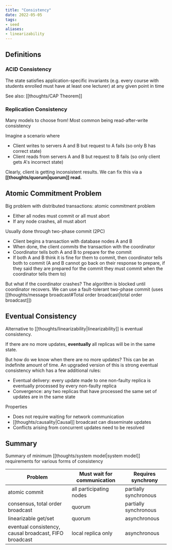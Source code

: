 ```yaml
---
title: "Consistency"
date: 2022-05-05
tags:
- seed
aliases:
- linearizability
---
```


## Definitions
### ACID Consistency
The state satisfies application-specific invariants (e.g. every course with students enrolled must have at least one lecturer) at any given point in time

See also: [[thoughts/CAP Theorem]]

### Replication Consistency
Many models to choose from! Most common being read-after-write consistency

Imagine a scenario where
- Client writes to servers A and B but request to A fails (so only B has correct state)
- Client reads from servers A and B but request to B fails (so only client gets A's incorrect state)

Clearly, client is getting inconsistent results. We can fix this via a **[[thoughts/quorum|quorum]] read.**

## Atomic Commitment Problem
Big problem with distributed transactions: atomic commitment problem
- Either all nodes must commit or all must abort
- If any node crashes, all must abort

Usually done through two-phase commit (2PC)
- Client begins a transaction with database nodes A and B
- When done, the client *commits* the transaction with the coordinator
- Coordinator tells both A and B to prepare for the commit
- If both A and B think it is fine for them to commit, then coordinator tells both to commit (A and B cannot go back on their response to prepare, if they said they are prepared for the commit they must commit when the coordinator tells them to)

But what if the coordinator crashes? The algorithm is blocked until coordinator recovers. We can use a fault-tolerant two-phase commit (uses [[thoughts/message broadcast#Total order broadcast|total order broadcast]])

## Eventual Consistency
Alternative to [[thoughts/linearizability|linearizability]] is eventual consistency.

If there are no more updates, **eventually** all replicas will be in the same state.

But how do we know when there are no more updates? This can be an indefinite amount of time. An upgraded version of this is strong eventual consistency which has a few additional rules:
- Eventual delivery: every update made to one non-faulty replica is eventually processed by every non-faulty replica
- Convergence: any two replicas that have processed the same set of updates are in the same state

Properties
- Does not require waiting for network communication
- [[thoughts/causality|Causal]] broadcast can disseminate updates
- Conflicts arising from concurrent updates need to be resolved

## Summary
Summary of minimum [[thoughts/system model|system model]] requirements for various forms of consistency

|Problem|Must wait for communication|Requires synchrony|
|--|--|--|
|atomic commit|all participating nodes|partially synchronous|
|consensus, total order broadcast|quorum|partially synchronous|
|linearizable get/set|quorum|asynchronous|
|eventual consistency, causal broadcast, FIFO broadcast|local replica only|asynchronous|

